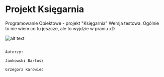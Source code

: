 # Projekt Księgarnia
Programowanie Obiektowe - projekt "Księgarnia"
Wersja testowa. Ogólnie to nie wiem co tu jeszcze, ale to wyjdzie w praniu xD





![alt text](https://i.ytimg.com/vi/mKue4WuagL8/hqdefault.jpg)


                                                                                                              Autorzy:
                                                                                                     Jankowski Bartosz
                                                                                                     Grzegorz Karowiec
